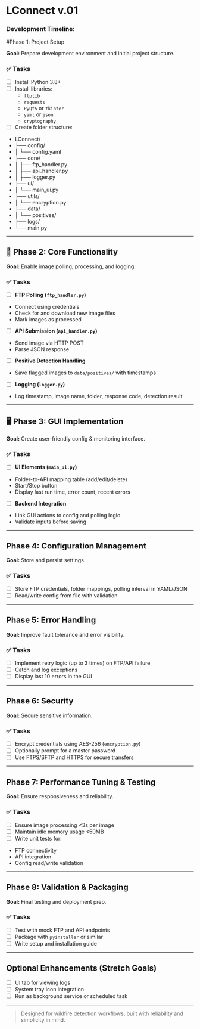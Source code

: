 # LConnect v.01
### Development Timeline: 

#Phase 1: Project Setup

**Goal:** Prepare development environment and initial project structure.

### ✅ Tasks
- [ ] Install Python 3.8+
- [ ] Install libraries:
  - `ftplib`
  - `requests`
  - `PyQt5` or `tkinter`
  - `yaml` or `json`
  - `cryptography`
- [ ] Create folder structure:
- LConnect/
- ├── config/
- │ └── config.yaml
- ├── core/
- │ ├── ftp_handler.py
- │ ├── api_handler.py
- │ ├── logger.py
- ├── ui/
- │ └── main_ui.py
- ├── utils/
- │ └── encryption.py
- ├── data/
- │ └── positives/
- ├── logs/
- └── main.py

---

## 🔄 Phase 2: Core Functionality

**Goal:** Enable image polling, processing, and logging.

### ✅ Tasks
- [ ] **FTP Polling (`ftp_handler.py`)**
- Connect using credentials
- Check for and download new image files
- Mark images as processed
- [ ] **API Submission (`api_handler.py`)**
- Send image via HTTP POST
- Parse JSON response
- [ ] **Positive Detection Handling**
- Save flagged images to `data/positives/` with timestamps
- [ ] **Logging (`logger.py`)**
- Log timestamp, image name, folder, response code, detection result

---

## 🖥️ Phase 3: GUI Implementation

**Goal:** Create user-friendly config & monitoring interface.

### ✅ Tasks
- [ ] **UI Elements (`main_ui.py`)**
- Folder-to-API mapping table (add/edit/delete)
- Start/Stop button
- Display last run time, error count, recent errors
- [ ] **Backend Integration**
- Link GUI actions to config and polling logic
- Validate inputs before saving

---

## Phase 4: Configuration Management

**Goal:** Store and persist settings.

### ✅ Tasks
- [ ] Store FTP credentials, folder mappings, polling interval in YAML/JSON
- [ ] Read/write config from file with validation

---

## Phase 5: Error Handling

**Goal:** Improve fault tolerance and error visibility.

### ✅ Tasks
- [ ] Implement retry logic (up to 3 times) on FTP/API failure
- [ ] Catch and log exceptions
- [ ] Display last 10 errors in the GUI

---

##  Phase 6: Security

**Goal:** Secure sensitive information.

### ✅ Tasks
- [ ] Encrypt credentials using AES-256 (`encryption.py`)
- [ ] Optionally prompt for a master password
- [ ] Use FTPS/SFTP and HTTPS for secure transfers

---

##  Phase 7: Performance Tuning & Testing

**Goal:** Ensure responsiveness and reliability.

### ✅ Tasks
- [ ] Ensure image processing <3s per image
- [ ] Maintain idle memory usage <50MB
- [ ] Write unit tests for:
- FTP connectivity
- API integration
- Config read/write validation

---

##  Phase 8: Validation & Packaging

**Goal:** Final testing and deployment prep.

### ✅ Tasks
- [ ] Test with mock FTP and API endpoints
- [ ] Package with `pyinstaller` or similar
- [ ] Write setup and installation guide

---

##  Optional Enhancements (Stretch Goals)

- [ ] UI tab for viewing logs
- [ ] System tray icon integration
- [ ] Run as background service or scheduled task

---

> Designed for wildfire detection workflows, built with reliability and simplicity in mind.
